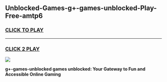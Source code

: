 
## Unblocked-Games-g+-games-unblocked-Play-Free-amtp6
<h3>
<a href="https://premium76.site?title=g+-games-unblocked&ref=17A">CLICK TO PLAY</a></h3>
<hr>

<h3>
<a href="https://premium76.site?title=g+-games-unblocked&ref=17A">CLICK 2 PLAY</a>
  
</h3>

<a href="https://premium76.site?title=g+-games-unblocked&ref=17A"><img src="https://clearcache.store/games.png"></a>


**g+-games-unblocked games unblocked: Your Gateway to Fun and Accessible Online Gaming**
